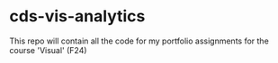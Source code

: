 # cds-vis-analytics
This repo will contain all the code for my portfolio assignments for the course 'Visual' (F24)
